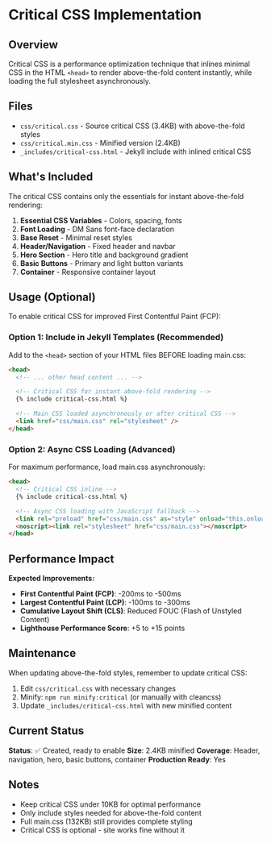 # Critical CSS Implementation

## Overview

Critical CSS is a performance optimization technique that inlines minimal CSS in the HTML `<head>` to render above-the-fold content instantly, while loading the full stylesheet asynchronously.

## Files

- `css/critical.css` - Source critical CSS (3.4KB) with above-the-fold styles
- `css/critical.min.css` - Minified version (2.4KB)
- `_includes/critical-css.html` - Jekyll include with inlined critical CSS

## What's Included

The critical CSS contains only the essentials for instant above-the-fold rendering:

1. **Essential CSS Variables** - Colors, spacing, fonts
2. **Font Loading** - DM Sans font-face declaration
3. **Base Reset** - Minimal reset styles
4. **Header/Navigation** - Fixed header and navbar
5. **Hero Section** - Hero title and background gradient
6. **Basic Buttons** - Primary and light button variants
7. **Container** - Responsive container layout

## Usage (Optional)

To enable critical CSS for improved First Contentful Paint (FCP):

### Option 1: Include in Jekyll Templates (Recommended)

Add to the `<head>` section of your HTML files BEFORE loading main.css:

```html
<head>
  <!-- ... other head content ... -->

  <!-- Critical CSS for instant above-fold rendering -->
  {% include critical-css.html %}

  <!-- Main CSS loaded asynchronously or after critical CSS -->
  <link href="css/main.css" rel="stylesheet" />
</head>
```

### Option 2: Async CSS Loading (Advanced)

For maximum performance, load main.css asynchronously:

```html
<head>
  <!-- Critical CSS inline -->
  {% include critical-css.html %}

  <!-- Async CSS loading with JavaScript fallback -->
  <link rel="preload" href="css/main.css" as="style" onload="this.onload=null;this.rel='stylesheet'">
  <noscript><link rel="stylesheet" href="css/main.css"></noscript>
</head>
```

## Performance Impact

**Expected Improvements:**
- **First Contentful Paint (FCP)**: -200ms to -500ms
- **Largest Contentful Paint (LCP)**: -100ms to -300ms
- **Cumulative Layout Shift (CLS)**: Reduced FOUC (Flash of Unstyled Content)
- **Lighthouse Performance Score**: +5 to +15 points

## Maintenance

When updating above-the-fold styles, remember to update critical CSS:

1. Edit `css/critical.css` with necessary changes
2. Minify: `npm run minify:critical` (or manually with cleancss)
3. Update `_includes/critical-css.html` with new minified content

## Current Status

**Status**: ✅ Created, ready to enable
**Size**: 2.4KB minified
**Coverage**: Header, navigation, hero, basic buttons, container
**Production Ready**: Yes

## Notes

- Keep critical CSS under 10KB for optimal performance
- Only include styles needed for above-the-fold content
- Full main.css (132KB) still provides complete styling
- Critical CSS is optional - site works fine without it

